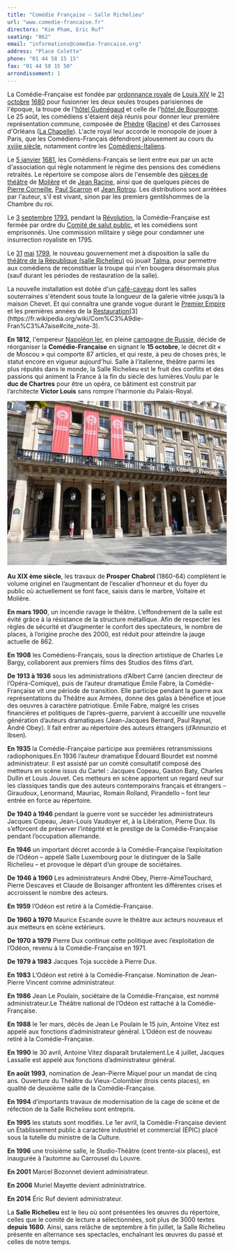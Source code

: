 ```yaml
---
title: "Comédie Française — Salle Richelieu"
url: "www.comedie-francaise.fr"
directors: "Kim Pham, Eric Ruf"
seating: "862"
email: "informations@comedie-francaise.org"
address: "Place Colette"
phone: "01 44 58 15 15"
fax: "01 44 58 15 50"
arrondissement: 1
---
```


La Comédie-Française est fondée par [ordonnance royale](https://fr.wikipedia.org/wiki/Ordonnance_royale) de [Louis XIV](https://fr.wikipedia.org/wiki/Louis_XIV_de_France) le [21 octobre](https://fr.wikipedia.org/wiki/21_octobre) [1680](https://fr.wikipedia.org/wiki/1680_au_th%C3%A9%C3%A2tre) pour fusionner les deux seules troupes parisiennes de l'époque, la troupe de l'[hôtel Guénégaud](https://fr.wikipedia.org/wiki/H%C3%B4tel_de_Gu%C3%A9n%C3%A9gaud) et celle de l'[hôtel de Bourgogne](https://fr.wikipedia.org/wiki/H%C3%B4tel_de_Bourgogne_(Paris)). Le 25 août, les comédiens s'étaient déjà réunis pour donner leur première représentation commune, composée de [Phèdre](https://fr.wikipedia.org/wiki/Ph%C3%A8dre_(Racine)) ([Racine](https://fr.wikipedia.org/wiki/Jean_Racine)) et des Carrosses d'Orléans ([La Chapelle](https://fr.wikipedia.org/wiki/Jean_de_La_Chapelle)). L'acte royal leur accorde le monopole de jouer à Paris, que les Comédiens-Français défendront jalousement au cours du [xviiie siècle](https://fr.wikipedia.org/wiki/XVIIIe_si%C3%A8cle), notamment contre les [Comédiens-Italiens](https://fr.wikipedia.org/wiki/Th%C3%A9%C3%A2tre_italien_de_Paris).

Le [5 janvier](https://fr.wikipedia.org/wiki/5_janvier) [1681](https://fr.wikipedia.org/wiki/1681_au_th%C3%A9%C3%A2tre), les Comédiens-Français se lient entre eux par un acte d'association qui règle notamment le régime des pensions des comédiens retraités. Le répertoire se compose alors de l'ensemble des [pièces de théâtre](https://fr.wikipedia.org/wiki/Pi%C3%A8ces_de_th%C3%A9%C3%A2tre) de [Molière](https://fr.wikipedia.org/wiki/Moli%C3%A8re) et de [Jean Racine](https://fr.wikipedia.org/wiki/Jean_Racine), ainsi que de quelques pièces de [Pierre Corneille](https://fr.wikipedia.org/wiki/Pierre_Corneille), [Paul Scarron](https://fr.wikipedia.org/wiki/Paul_Scarron) et [Jean Rotrou](https://fr.wikipedia.org/wiki/Jean_Rotrou). Les distributions sont arrêtées par l'auteur, s'il est vivant, sinon par les premiers gentilshommes de la Chambre du roi.

Le [3](https://fr.wikipedia.org/wiki/3_septembre) [septembre](https://fr.wikipedia.org/wiki/Septembre_1793) [1793](https://fr.wikipedia.org/wiki/1793_au_th%C3%A9%C3%A2tre), pendant la [Révolution](https://fr.wikipedia.org/wiki/R%C3%A9volution_fran%C3%A7aise), la Comédie-Française est fermée par ordre du [Comité de salut public](https://fr.wikipedia.org/wiki/Comit%C3%A9_de_salut_public), et les comédiens sont emprisonnés. Une commission militaire y siège pour condamner une insurrection royaliste en 1795.

Le [31](https://fr.wikipedia.org/wiki/31_mai) [mai](https://fr.wikipedia.org/wiki/Mai_1799) [1799](https://fr.wikipedia.org/wiki/1799), le nouveau gouvernement met à disposition la salle du [théâtre de la République (salle Richelieu)](https://fr.wikipedia.org/wiki/Th%C3%A9%C3%A2tre_des_Vari%C3%A9t%C3%A9s-Amusantes) où jouait [Talma](https://fr.wikipedia.org/wiki/Fran%C3%A7ois-Joseph_Talma), pour permettre aux comédiens de reconstituer la troupe qui n'en bougera désormais plus (sauf durant les périodes de restauration de la salle).

La nouvelle installation est dotée d'un [café-caveau](https://fr.wikipedia.org/wiki/Caf%C3%A9-caveau) dont les salles souterraines s'étendent sous toute la longueur de la galerie vitrée jusqu’à la maison Chevet. Et qui connaîtra une grande vogue durant le [Premier Empire](https://fr.wikipedia.org/wiki/Premier_Empire) et les premières années de la [Restauration](https://fr.wikipedia.org/wiki/Restauration_(histoire_de_France))[3](https://fr.wikipedia.org/wiki/Com%C3%A9die-Fran%C3%A7aise#cite_note-3).

**En 1812**, l'empereur [Napoléon Ier](https://fr.wikipedia.org/wiki/Napol%C3%A9on_Ier), en pleine [campagne de Russie](https://fr.wikipedia.org/wiki/Campagne_de_Russie), décide de réorganiser la **Comédie-Française** en signant le **15 octobre**, le décret dit « de Moscou » qui comporte 87 articles, et qui reste, à peu de choses près, le statut encore en vigueur aujourd'hui. Salle à l’italienne, théâtre parmi les plus réputés dans le monde, la Salle Richelieu est le fruit des conflits et des passions qui animent la France à la fin du siècle des lumières.Voulu par le **duc de Chartres** pour être un opéra, ce bâtiment est construit par l’architecte **Victor Louis** sans rompre l’harmonie du Palais-Royal.

![Comédie Française — salle Richelieu](../images/1er/comedie-francaise-salle-richelieu/comedie-francaise-salle-richelieu-1.jpg)

**Au XIX ème siècle**, les travaux de **Prosper Chabrol** (1860-64) complètent le volume originel en l’augmentant de l’escalier d’honneur et du foyer du public où actuellement se font face, saisis dans le marbre, Voltaire et Molière.

**En mars 1900**, un incendie ravage le théâtre. L’effondrement de la salle est évité grâce à la résistance de la structure métallique. Afin de respecter les règles de sécurité et d’augmenter le confort des spectateurs, le nombre de places, à l’origine proche des 2000, est réduit pour atteindre la jauge actuelle de 862.

**En 1908** les Comédiens-Français, sous la direction artistique de Charles Le Bargy, collaborent aux premiers films des Studios des films d’art.

**De 1913 à 1936** sous les administrations d’Albert Carré (ancien directeur de l’Opéra-Comique), puis de l’auteur dramatique Émile Fabre, la Comédie-Française vit une période de transition. Elle participe pendant la guerre aux représentations du Théâtre aux Armées, donne des galas à bénéfice et joue des oeuvres à caractère patriotique. Émile Fabre, malgré les crises financières et politiques de l’après-guerre, parvient à accueillir une nouvelle génération d’auteurs dramatiques (Jean-Jacques Bernard, Paul Raynal, André Obey). Il fait entrer au répertoire des auteurs étrangers (d’Annunzio et Ibsen).

**En 1935** la Comédie-Française participe aux premières retransmissions radiophoniques.En 1936 l’auteur dramatique Édouard Bourdet est nommé administrateur. Il est assisté par un comité consultatif composé des metteurs en scène issus du Cartel : Jacques Copeau, Gaston Baty, Charles Dullin et Louis Jouvet. Ces metteurs en scène apportent un regard neuf sur les classiques tandis que des auteurs contemporains français et étrangers – Giraudoux, Lenormand, Mauriac, Romain Rolland, Pirandello – font leur entrée en force au répertoire.

**De 1940 à 1946** pendant la guerre vont se succéder les administrateurs Jacques Copeau, Jean-Louis Vaudoyer et, à la Libération, Pierre Dux. Ils s’efforcent de préserver l’intégrité et le prestige de la Comédie-Française pendant l’occupation allemande.

**En 1946** un important décret accorde à la Comédie-Française l’exploitation de l’Odéon – appelé Salle Luxembourg pour le distinguer de la Salle Richelieu – et provoque le départ d’un groupe de sociétaires.

**De 1946 à 1960** Les administrateurs André Obey, Pierre-AiméTouchard, Pierre Descaves et Claude de Boisanger affrontent les différentes crises et accroissent le nombre des acteurs.

**En 1959** l’Odéon est retiré à la Comédie-Française.

**De 1960 à 1970** Maurice Escande ouvre le théâtre aux acteurs nouveaux et aux metteurs en scène extérieurs.

**De 1970 à 1979** Pierre Dux continue cette politique avec l’exploitation de l’Odéon, revenu à la Comédie-Française en 1971.

**De 1979 à 1983** Jacques Toja succède à Pierre Dux.

**En 1983** L’Odéon est retiré à la Comédie-Française. Nomination de Jean-Pierre Vincent comme administrateur.

**En 1986** Jean Le Poulain, sociétaire de la Comédie-Française, est nommé administrateur.Le Théâtre national de l’Odéon est rattaché à la Comédie-Française.

**En 1988** le 1er mars, décès de Jean Le Poulain le 15 juin, Antoine Vitez est appelé aux fonctions d’administrateur général. L’Odéon est de nouveau retiré à la Comédie-Française.

**En 1990** le 30 avril, Antoine Vitez disparaît brutalement.Le 4 juillet, Jacques Lassalle est appelé aux fonctions d’administrateur général.

**En août 1993**, nomination de Jean-Pierre Miquel pour un mandat de cinq ans. Ouverture du Théâtre du Vieux-Colombier (trois cents places), en qualité de deuxième salle de la Comédie-Française.

**En 1994** d’importants travaux de modernisation de la cage de scène et de réfection de la Salle Richelieu sont entrepris.

**En 1995** les statuts sont modifiés. Le 1er avril, la Comédie-Française devient un Établissement public à caractère industriel et commercial (ÉPIC) placé sous la tutelle du ministre de la Culture.

**En 1996** une troisième salle, le Studio-Théâtre (cent trente-six places), est inaugurée à l’automne au Carrousel du Louvre.

**En 2001** Marcel Bozonnet devient administrateur.

**En 2006** Muriel Mayette devient administratrice.

**En 2014** Éric Ruf devient administrateur.

La **Salle Richelieu** est le lieu où sont présentées les œuvres du répertoire, celles que le comité de lecture a sélectionnées, soit plus de 3000 textes **depuis 1680**. Ainsi, sans relâche de septembre à fin juillet, la Salle Richelieu présente en alternance ses spectacles, enchaînant les œuvres du passé et celles de notre temps.